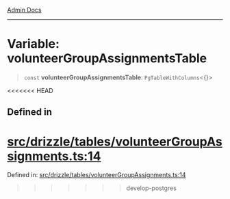 [Admin Docs](/)

***

# Variable: volunteerGroupAssignmentsTable

> `const` **volunteerGroupAssignmentsTable**: `PgTableWithColumns`\<\{\}\>

<<<<<<< HEAD
## Defined in

[src/drizzle/tables/volunteerGroupAssignments.ts:14](https://github.com/NishantSinghhhhh/talawa-api/blob/ff0f1d6ae21d3428519b64e42fe3bfdff573cb6e/src/drizzle/tables/volunteerGroupAssignments.ts#L14)
=======
Defined in: [src/drizzle/tables/volunteerGroupAssignments.ts:14](https://github.com/PalisadoesFoundation/talawa-api/blob/37e2d6abe1cabaa02f97a3c6c418b81e8fcb5a13/src/drizzle/tables/volunteerGroupAssignments.ts#L14)
>>>>>>> develop-postgres
